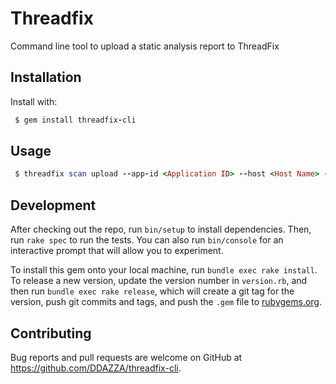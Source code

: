 # Threadfix
Command line tool to upload a static analysis report to ThreadFix

## Installation

Install with:

```ruby
 $ gem install threadfix-cli
```

## Usage

```ruby
 $ threadfix scan upload --app-id <Application ID> --host <Host Name> --key <API Key> --file ./repo/results.json
```

## Development

After checking out the repo, run `bin/setup` to install dependencies. Then, run `rake spec` to run the tests. You can also run `bin/console` for an interactive prompt that will allow you to experiment.

To install this gem onto your local machine, run `bundle exec rake install`. To release a new version, update the version number in `version.rb`, and then run `bundle exec rake release`, which will create a git tag for the version, push git commits and tags, and push the `.gem` file to [rubygems.org](https://rubygems.org).

## Contributing

Bug reports and pull requests are welcome on GitHub at https://github.com/DDAZZA/threadfix-cli.

